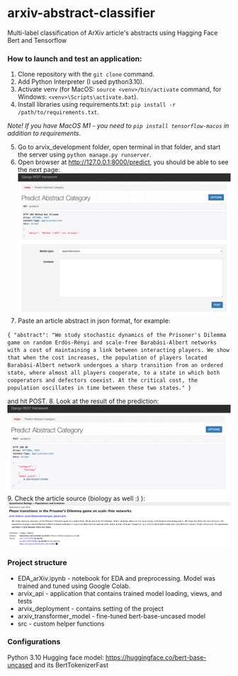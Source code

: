 # arxiv-abstract-classifier
Multi-label classification of ArXiv article's abstracts using Hagging Face Bert and Tensorflow

### How to launch and test an application:
1. Clone repository with the `git clone` command.
2. Add Python Interpreter (I used python3.10).
3. Activate venv (for MacOS: `source <venv>/bin/activate` command, for Windows: `<venv>\Scripts\activate.bat`).
4. Install libraries using requirements.txt: `pip install -r /path/to/requirements.txt`.

*Note! If you have MacOS M1 - you need to `pip install tensorflow-macos` in addition to requirements*.

5. Go to arvix_development folder, open terminal in that folder, and start the server using `python manage.py runserver`.
6. Open browser at http://127.0.0.1:8000/predict, you should be able to see the next page:
![img_1.png](img_1.png)
7. Paste an article abstract in json format, for example:

`{
    "abstract": "We study stochastic dynamics of the Prisoner's Dilemma game on random Erdös-Rényi and scale-free Barabási-Albert networks with a cost of maintaining a link between interacting players. We show that when the cost increases, the population of players located Barabási-Albert network undergoes a sharp transition from an ordered state, where almost all players cooperate, to a state in which both cooperators and defectors coexist. At the critical cost, the population oscillates in time between these two states."
}`

and hit POST.
8. Look at the result of the prediction:
![img_2.png](img_2.png)
9. Check the article source (biology as well :) ):
![img.png](img.png)

### Project structure

- EDA_arXiv.ipynb - notebook for EDA and preprocessing. Model was trained and tuned using Google Colab.
- arvix_api - application that contains trained model loading, views, and tests
- arvix_deployment - contains setting of the project
- arxiv_transformer_model - fine-tuned bert-base-uncased model
- src - custom helper functions

### Configurations
Python 3.10
Hugging face model: https://huggingface.co/bert-base-uncased and its BertTokenizerFast

